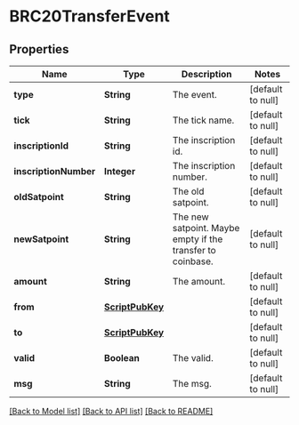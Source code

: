 # BRC20TransferEvent
## Properties

| Name | Type | Description | Notes |
|------------ | ------------- | ------------- | -------------|
| **type** | **String** | The event. | [default to null] |
| **tick** | **String** | The tick name. | [default to null] |
| **inscriptionId** | **String** | The inscription id. | [default to null] |
| **inscriptionNumber** | **Integer** | The inscription number. | [default to null] |
| **oldSatpoint** | **String** | The old satpoint. | [default to null] |
| **newSatpoint** | **String** | The new satpoint. Maybe empty if the transfer to coinbase. | [default to null] |
| **amount** | **String** | The amount. | [default to null] |
| **from** | [**ScriptPubKey**](ScriptPubKey.md) |  | [default to null] |
| **to** | [**ScriptPubKey**](ScriptPubKey.md) |  | [default to null] |
| **valid** | **Boolean** | The valid. | [default to null] |
| **msg** | **String** | The msg. | [default to null] |

[[Back to Model list]](../README.md#documentation-for-models) [[Back to API list]](../README.md#documentation-for-api-endpoints) [[Back to README]](../README.md)

